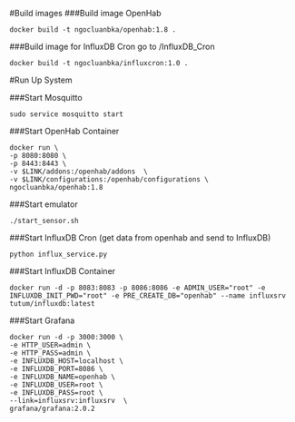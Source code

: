 #Build images
###Build image OpenHab
```
docker build -t ngocluanbka/openhab:1.8 .
```

###Build image for InfluxDB Cron
go to /InfluxDB_Cron  

```
docker build -t ngocluanbka/influxcron:1.0 .
```


#Run Up System

###Start Mosquitto
```
sudo service mosquitto start
```

###Start OpenHab Container
```
docker run \
-p 8080:8080 \ 
-p 8443:8443 \
-v $LINK/addons:/openhab/addons  \
-v $LINK/configurations:/openhab/configurations \
ngocluanbka/openhab:1.8
```

###Start emulator
```
./start_sensor.sh
```

###Start InfluxDB Cron (get data from openhab and send to InfluxDB)
```
python influx_service.py
```

###Start InfluxDB Container
```
docker run -d -p 8083:8083 -p 8086:8086 -e ADMIN_USER="root" -e INFLUXDB_INIT_PWD="root" -e PRE_CREATE_DB="openhab" --name influxsrv tutum/influxdb:latest
```
###Start Grafana
```
docker run -d -p 3000:3000 \
-e HTTP_USER=admin \
-e HTTP_PASS=admin \
-e INFLUXDB_HOST=localhost \
-e INFLUXDB_PORT=8086 \
-e INFLUXDB_NAME=openhab \
-e INFLUXDB_USER=root \
-e INFLUXDB_PASS=root \
--link=influxsrv:influxsrv  \
grafana/grafana:2.0.2
```
